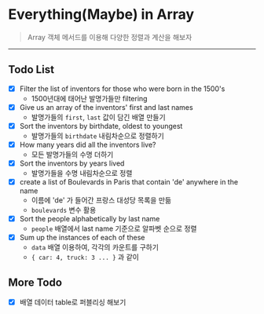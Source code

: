 # Everything(Maybe) in Array
> Array 객체 메서드를 이용해 다양한 정렬과 계산을 해보자
---

## Todo List
- [x] Filter the list of inventors for those who were born in the 1500's
    - 1500년대에 태어난 발명가들만 filtering
- [x] Give us an array of the inventors' first and last names
    - 발명가들의 `first`, `last` 값이 담긴 배열 만들기
- [x] Sort the inventors by birthdate, oldest to youngest
    - 발명가들의 `birthdate` 내림차순으로 정렬하기
- [x] How many years did all the inventors live?
    - 모든 발명가들의 수명 더하기
- [x] Sort the inventors by years lived
    - 발명가들을 수명 내림차순으로 정렬
- [x] create a list of Boulevards in Paris that contain 'de' anywhere in the name
    - 이름에 'de' 가 들어간 프랑스 대성당 목록을 만듦
    - `boulevards` 변수 활용
- [x] Sort the people alphabetically by last name
    - `people` 배열에서 last name 기준으로 알파벳 순으로 정렬
- [x] Sum up the instances of each of these
    - `data` 배열 이용하여, 각각의 카운트를 구하기
    - `{ car: 4, truck: 3 ... }` 과 같이

## More Todo
- [x] 배열 데이터 table로 퍼블리싱 해보기
